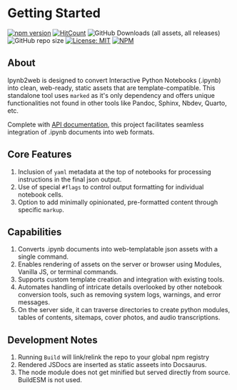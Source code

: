 # Getting Started

[![npm version](https://badge.fury.io/js/ipynb2web.svg)](https://badge.fury.io/js/ipynb2web)
[![HitCount](https://hits.dwyl.com/karpatic/ipynb2web.svg?style=flat-square)](http://hits.dwyl.com/karpatic/ipynb2web)
![GitHub Downloads (all assets, all releases)](https://img.shields.io/github/downloads/karpatic/ipynb2web/total)
![GitHub repo size](https://img.shields.io/github/repo-size/karpatic/ipynb2web)
[![License: MIT](https://img.shields.io/badge/License-MIT-yellow.svg)](https://opensource.org/licenses/MIT)
[![NPM](https://nodei.co/npm/ipynb.png)](https://nodei.co/npm/ipynb2web/)

## About

Ipynb2web is designed to convert Interactive Python Notebooks (.ipynb) into clean, web-ready, static assets that are template-compatible. This standalone tool uses `marked` as it's only dependency and offers unique functionalities not found in other tools like Pandoc, Sphinx, Nbdev, Quarto, etc.

Complete with [API documentation](https://ipynb2web.com/jsdocs/module-Ipynb2web_browser.html), this project facilitates seamless integration of .ipynb documents into web formats.

## Core Features

1. Inclusion of `yaml` metadata at the top of notebooks for processing instructions in the final json output.
2. Use of special `#flags` to control output formatting for individual notebook cells.
3. Option to add minimally opinionated, pre-formatted content through specific `markup`.

## Capabilities

1. Converts .ipynb documents into web-templatable json assets with a single command.
2. Enables rendering of assets on the server or browser using Modules, Vanilla JS, or terminal commands.
3. Supports custom template creation and integration with existing tools.
4. Automates handling of intricate details overlooked by other notebook conversion tools, such as removing system logs, warnings, and error messages.
5. On the server side, it can traverse directories to create python modules, tables of contents, sitemaps, cover photos, and audio transcriptions.

## Development Notes

1. Running `Build` will link/relink the repo to your global npm registry
2. Rendered JSDocs are inserted as static asseets into Docsaurus.
3. The node module does not get minified but served directly from source. BuildESM is not used.